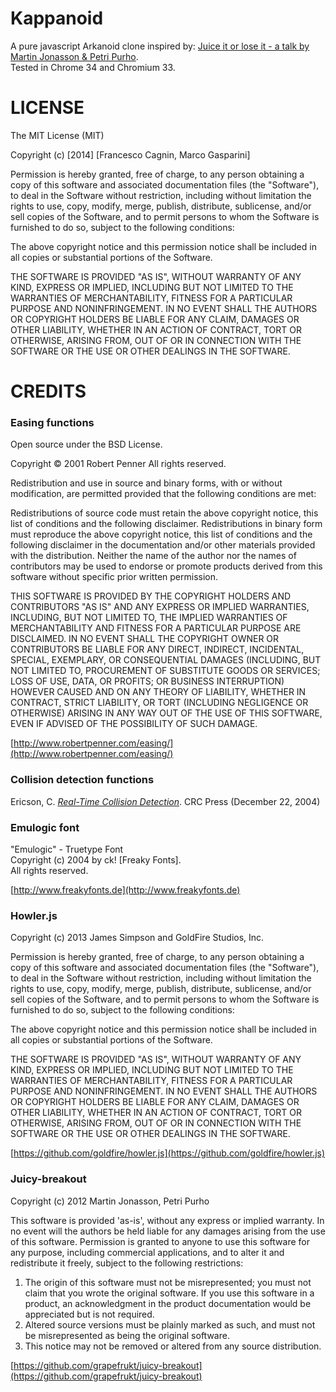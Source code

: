 Kappanoid
=========

A pure javascript Arkanoid clone inspired by: [Juice it or lose it - a talk by Martin Jonasson & Petri Purho](https://www.youtube.com/watch?v=Fy0aCDmgnxg).  
Tested in Chrome 34 and Chromium 33.

LICENSE
=======

The MIT License (MIT)

Copyright (c) [2014] [Francesco Cagnin, Marco Gasparini]

Permission is hereby granted, free of charge, to any person obtaining a copy
of this software and associated documentation files (the "Software"), to deal
in the Software without restriction, including without limitation the rights
to use, copy, modify, merge, publish, distribute, sublicense, and/or sell
copies of the Software, and to permit persons to whom the Software is
furnished to do so, subject to the following conditions:

The above copyright notice and this permission notice shall be included in all
copies or substantial portions of the Software.

THE SOFTWARE IS PROVIDED "AS IS", WITHOUT WARRANTY OF ANY KIND, EXPRESS OR
IMPLIED, INCLUDING BUT NOT LIMITED TO THE WARRANTIES OF MERCHANTABILITY,
FITNESS FOR A PARTICULAR PURPOSE AND NONINFRINGEMENT. IN NO EVENT SHALL THE
AUTHORS OR COPYRIGHT HOLDERS BE LIABLE FOR ANY CLAIM, DAMAGES OR OTHER
LIABILITY, WHETHER IN AN ACTION OF CONTRACT, TORT OR OTHERWISE, ARISING FROM,
OUT OF OR IN CONNECTION WITH THE SOFTWARE OR THE USE OR OTHER DEALINGS IN THE
SOFTWARE.

CREDITS
=======

### Easing functions ###
Open source under the BSD License. 

Copyright © 2001 Robert Penner
All rights reserved.

Redistribution and use in source and binary forms, with or without modification, are permitted provided that the following conditions are met:

Redistributions of source code must retain the above copyright notice, this list of conditions and the following disclaimer.
Redistributions in binary form must reproduce the above copyright notice, this list of conditions and the following disclaimer in the documentation and/or other materials provided with the distribution.
Neither the name of the author nor the names of contributors may be used to endorse or promote products derived from this software without specific prior written permission.

THIS SOFTWARE IS PROVIDED BY THE COPYRIGHT HOLDERS AND CONTRIBUTORS "AS IS" AND ANY EXPRESS OR IMPLIED WARRANTIES, INCLUDING, BUT NOT LIMITED TO, THE IMPLIED WARRANTIES OF MERCHANTABILITY AND FITNESS FOR A PARTICULAR PURPOSE ARE DISCLAIMED. IN NO EVENT SHALL THE COPYRIGHT OWNER OR CONTRIBUTORS BE LIABLE FOR ANY DIRECT, INDIRECT, INCIDENTAL, SPECIAL, EXEMPLARY, OR CONSEQUENTIAL DAMAGES (INCLUDING, BUT NOT LIMITED TO, PROCUREMENT OF SUBSTITUTE GOODS OR SERVICES; LOSS OF USE, DATA, OR PROFITS; OR BUSINESS INTERRUPTION) HOWEVER CAUSED AND ON ANY THEORY OF LIABILITY, WHETHER IN CONTRACT, STRICT LIABILITY, OR TORT (INCLUDING NEGLIGENCE OR OTHERWISE) ARISING IN ANY WAY OUT OF THE USE OF THIS SOFTWARE, EVEN IF ADVISED OF THE POSSIBILITY OF SUCH DAMAGE.

[http://www.robertpenner.com/easing/](http://www.robertpenner.com/easing/)

### Collision detection functions ###
Ericson, C. *[Real-Time Collision Detection](http://www.amazon.com/Real-Time-Collision-Detection-Interactive-Technology/dp/1558607323)*. CRC Press (December 22, 2004)

### Emulogic font ###
"Emulogic" - Truetype Font  
Copyright (c) 2004 by ck! [Freaky Fonts].  
All rights reserved.  

[http://www.freakyfonts.de](http://www.freakyfonts.de)

### Howler.js ###
Copyright (c) 2013 James Simpson and GoldFire Studios, Inc.

Permission is hereby granted, free of charge, to any person obtaining a copy of this software and associated documentation files (the "Software"), to deal in the Software without restriction, including without limitation the rights to use, copy, modify, merge, publish, distribute, sublicense, and/or sell copies of the Software, and to permit persons to whom the Software is furnished to do so, subject to the following conditions:

The above copyright notice and this permission notice shall be included in all copies or substantial portions of the Software.

THE SOFTWARE IS PROVIDED "AS IS", WITHOUT WARRANTY OF ANY KIND, EXPRESS OR IMPLIED, INCLUDING BUT NOT LIMITED TO THE WARRANTIES OF MERCHANTABILITY, FITNESS FOR A PARTICULAR PURPOSE AND NONINFRINGEMENT. IN NO EVENT SHALL THE AUTHORS OR COPYRIGHT HOLDERS BE LIABLE FOR ANY CLAIM, DAMAGES OR OTHER LIABILITY, WHETHER IN AN ACTION OF CONTRACT, TORT OR OTHERWISE, ARISING FROM, OUT OF OR IN CONNECTION WITH THE SOFTWARE OR THE USE OR OTHER DEALINGS IN THE SOFTWARE.

[https://github.com/goldfire/howler.js](https://github.com/goldfire/howler.js)

### Juicy-breakout ###
Copyright (c) 2012 Martin Jonasson, Petri Purho

This software is provided 'as-is', without any express or implied warranty. In no event will the authors be held liable for any damages arising from the use of this software. Permission is granted to anyone to use this software for any purpose, including commercial applications, and to alter it and redistribute it freely, subject to the following restrictions: 
  
1. The origin of this software must not be misrepresented; you must not
claim that you wrote the original software. If you use this software in a product, an acknowledgment in the product documentation would be appreciated but is not required.  
2. Altered source versions must be plainly marked as such, and must not be misrepresented as being the original software.
3. This notice may not be removed or altered from any source distribution.

[https://github.com/grapefrukt/juicy-breakout](https://github.com/grapefrukt/juicy-breakout)
